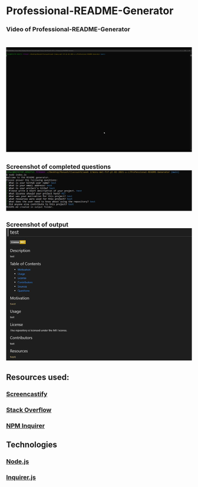 # Professional-README-Generator

### Video of Professional-README-Generator

# ![Demo](assets/demo.gif)

### Screenshot of completed questions ![Screenshot](assets/demooutput2.JPG)

### Screenshot of output ![Screenshot](https://github.com/JWCoad/Professional-README-Generator/blob/main/assets/demooutput.JPG)

## Resources used:

### [Screencastify](https://www.screencastify.com/)

### [Stack Overflow](https://stackoverflow.com/)

### [NPM Inquirer](https://www.npmjs.com/package/inquirer)

## Technologies

### [Node.js](https://nodejs.org/)

### [Inquirer.js](https://www.npmjs.com/package/inquirer)
